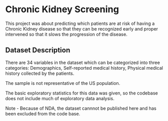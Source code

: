 # Chronic Kidney Screening
This project was about predicting which patients are at risk of having a Chronic Kidney disease so that they can be recognized early and proper intervened so that it slows the progression of the disease.

## Dataset Description
There are 34 variables in the dataset which can be categorized into three categories: 
Demographics,
Self-reported medical history,
Physical medical history collected by the patients.

The sample is not representative of the US population.

The basic exploratory statistics for this data was given, so the codebase does not include much of exploratory data analysis.

Note - Because of NDA, the dataset cannnot be published here and has been excluded from the code base.
